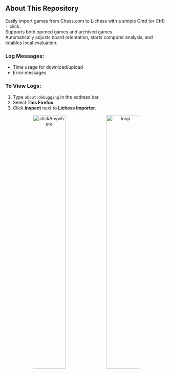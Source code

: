 ## About This Repository

Easily import games from Chess.com to Lichess with a simple Cmd (or Ctrl) + click.  
Supports both opened games and archived games.  
Automatically adjusts board orientation, starts computer analysis, and enables local evaluation.

### Log Messages:
- Time usage for download/upload
- Error messages

### To View Logs:
1. Type `about:debugging` in the address bar.
2. Select **This Firefox**.
3. Click **Inspect** next to **Lichess Importer**.


<p align="center">
  <img src="https://github.com/user-attachments/assets/bfa8fbf6-6e6d-4e47-9b15-9311f5632bf1" alt="clickAnywhere" width="45%" />
  <img src="https://github.com/user-attachments/assets/74491b47-94a8-45dc-9012-5149f85bfc2c" alt="loop" width="45%" />
</p>
